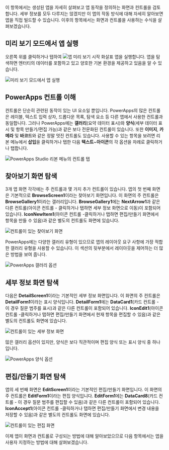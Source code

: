 이 항목에서는 생성된 앱을 자세히 살펴보고 앱 동작을 정의하는 화면과 컨트롤을 검토합니다. 세부 정보를 모두 다루지는 않겠지만 이 앱의 작동 방식에 대해 자세히 알아보면 앱을 직접 빌드할 수 있습니다. 이후의 항목에서는 화면과 컨트롤을 사용하는 수식을 살펴보겠습니다.

## <a name="run-the-app-in-preview-mode"></a>미리 보기 모드에서 앱 실행
오른쪽 위를 클릭하거나 탭하여 ![앱 미리 보기 시작 화살표](./media/learning-case-app-explore-controls/f5-arrow-sm.png) 앱을 실행합니다. 앱을 탐색하면 엔터티의 데이터를 포함하고 있고 양호한 기본 환경을 제공하고 있음을 알 수 있습니다.

![미리 보기 모드에서 앱 실행](./media/learning-case-app-explore-controls/run-app.png)

## <a name="understanding-controls-in-powerapps"></a>PowerApps 컨트롤 이해
컨트롤은 단순히 관련된 동작이 있는 UI 요소일 뿐입니다. PowerApps의 많은 컨트롤은 레이블, 텍스트 입력 상자, 드롭다운 목록, 탐색 요소 등 다른 앱에서 사용한 컨트롤과 동일합니다. 그러나 PowerApps에는 **갤러리**(요약 데이터 표시)와 **양식**(세부 데이터 표시 및 항목 만들기/편집 가능)과 같은 보다 전문화된 컨트롤이 있습니다. 또한 **이미지**, **카메라** 및 **바코드**와 같은 정말 멋진 컨트롤도 있습니다. 사용할 수 있는 항목을 보려면 리본 메뉴에서 **삽입**을 클릭하거나 탭한 다음 **텍스트**~**아이콘**의 각 옵션을 차례로 클릭하거나 탭합니다.

![PowerApps Studio 리본 메뉴의 컨트롤 탭](./media/learning-case-app-explore-controls/ribbon-controls.png)

## <a name="explore-the-browse-screen"></a>찾아보기 화면 탐색
3개 앱 화면 각각에는 주 컨트롤과 몇 가지 추가 컨트롤이 있습니다. 앱의 첫 번째 화면은 기본적으로 **BrowseScreen1**이라는 찾아보기 화면입니다. 이 화면의 주 컨트롤은 **BrowseGallery1**이라는 갤러리입니다. **BrowseGallery1**에는 **NextArrow1**과 같은 다른 컨트롤(아이콘 컨트롤 - 클릭하거나 탭하면 세부 정보 화면으로 이동)이 포함되어 있습니다. **IconNewItem1**(아이콘 컨트롤 -클릭하거나 탭하면 편집/만들기 화면에서 항목을 만들 수 있음)과 같은 별도의 컨트롤도 화면에 있습니다.

![컨트롤이 있는 찾아보기 화면](./media/learning-case-app-explore-controls/browse-screen.png)

PowerApps에는 다양한 갤러리 유형이 있으므로 앱의 레이아웃 요구 사항에 가장 적합한 갤러리 유형을 사용할 수 있습니다. 이 섹션의 뒷부분에서 레이아웃을 제어하는 더 많은 방법을 보여 줍니다.

![PowerApps 갤러리 옵션](./media/learning-case-app-explore-controls/insert-gallery.png)

## <a name="explore-the-details-screen"></a>세부 정보 화면 탐색
다음은 **DetailScreen1**이라는 기본적인 세부 정보 화면입니다. 이 화면의 주 컨트롤은 **DetailForm1**이라는 표시 양식입니다. **DetailForm1**에는 **DataCard1**(카드 컨트롤 - 이 경우 질문 범주를 표시)과 같은 다른 컨트롤이 포함되어 있습니다. **IconEdit1**(아이콘 컨트롤 -클릭하거나 탭하면 편집/만들기 화면에서 현재 항목을 편집할 수 있음)과 같은 별도의 컨트롤도 화면에 있습니다.

![컨트롤이 있는 세부 정보 화면](./media/learning-case-app-explore-controls/details-screen.png)

많은 갤러리 옵션이 있지만, 양식은 보다 직관적이며 편집 양식 또는 표시 양식 중 하나입니다.

![PowerApps 양식 옵션](./media/learning-case-app-explore-controls/forms.png)

## <a name="explore-the-editcreate-screen"></a>편집/만들기 화면 탐색
앱의 세 번째 화면은 **EditScreen1**이라는 기본적인 편집/만들기 화면입니다. 이 화면의 주 컨트롤은 **EditForm1**이라는 편집 양식입니다. **EditForm1**에는 **DataCard8**(카드 컨트롤 - 이 경우 질문 범주를 편집할 수 있음)과 같은 다른 컨트롤이 포함되어 있습니다. **IconAccept1**(아이콘 컨트롤 -클릭하거나 탭하면 편집/만들기 화면에서 변경 내용을 저장할 수 있음)과 같은 별도의 컨트롤도 화면에 있습니다.

![컨트롤이 있는 편집 화면](./media/learning-case-app-explore-controls/edit-screen.png)

이제 앱이 화면과 컨트롤로 구성되는 방법에 대해 알아보았으므로 다음 항목에서는 앱을 사용자 지정하는 방법에 대해 살펴보겠습니다.

